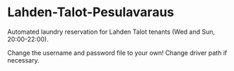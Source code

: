 # Lahden-Talot-Pesulavaraus
Automated laundry reservation for Lahden Talot tenants (Wed and Sun, 20:00-22:00).

Change the username and password file to your own!
Change driver path if necessary.
